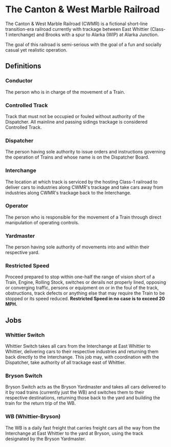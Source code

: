 # The Canton & West Marble Railroad

The Canton & West Marble Railroad (CWMR) is a fictional short-line transition-era railroad currently with trackage between East Whittier (Class-1 interchange) and Brooks with a spur to Alarka (WIP) at Alarka Junction.

The goal of this railroad is semi-serious with the goal of a fun and socially casual yet realistic operation.

## Definitions
### Conductor
The person who is in charge of the movement of a Train.

### Controlled Track
Track that must not be occupied or fouled without authority of the Dispatcher. All mainline and passing sidings trackage is considered Controlled Track.

### Dispatcher
The person having sole authority to issue orders and instructions governing the operation of Trains and whose name is on the Dispatcher Board.

### Interchange
The location at which track is serviced by the hosting Class-1 railroad to deliver cars to industries along CWMR's trackage and take cars away from industries along CWMR's trackage back to the Interchange.

### Operator
The person who is responsible for the movement of a Train through direct manipulation of operating controls.

### Yardmaster
The person having sole authority of movements into and within their respective yard.

### Restricted Speed
Proceed prepared to stop within one-half the range of vision short of a Train, Engine, Rolling Stock, switches or derails not properly lined, opposing or converging traffic, persons or equipment on or in the foul of the track, obstructions, track defects or anything else that may require the Train to be stopped or its speed reduced. **Restricted Speed in no case is to exceed 20 MPH.**

## Jobs
### Whittier Switch
Whittier Switch takes all cars from the Interchange at East Whittier to Whittier, delivering cars to their respective industries and returning them back directly to the Interchange. This job may, with coordination with the Dispatcher, take authority of all trackage east of Whittier.

### Bryson Switch
Bryson Switch acts as the Bryson Yardmaster and takes all cars delivered to it by road trains (currently just the WB) and switches them to their respective destinations, returning those back to the yard and building the train for the return trip of the WB.

### WB (Whittier-Bryson)
The WB is a daily fast freight that carries freight cars all the way from the Interchange at East Whittier to the yard at Bryson, using the track designated by the Bryson Yardmaster.
